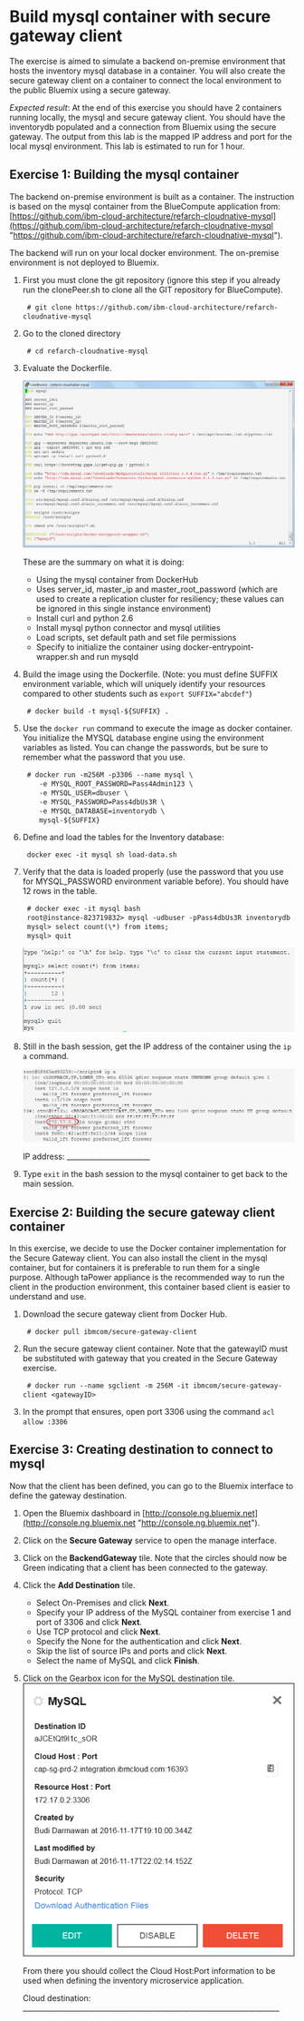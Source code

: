 # Build mysql container with secure gateway client

The exercise is aimed to simulate a backend on-premise environment that hosts the inventory mysql database in a container. You will also create the secure gateway client on a container to connect the local environment to the public Bluemix using a secure gateway.

_Expected result_: At the end of this exercise you should have 2 containers running locally, the mysql and secure gateway client. You should have the inventorydb populated and a connection from Bluemix using the secure gateway. The output from this lab is the mapped IP address and port for the local mysql environment. This lab is estimated to run for 1 hour.

## Exercise 1: Building the mysql container

The backend on-premise environment is built as a container. The instruction is based on the mysql container from the BlueCompute application from: [https://github.com/ibm-cloud-architecture/refarch-cloudnative-mysql](https://github.com/ibm-cloud-architecture/refarch-cloudnative-mysql "https://github.com/ibm-cloud-architecture/refarch-cloudnative-mysql").

The backend will run on your local docker environment. The on-premise environment is not deployed to Bluemix.

1. First you must clone the git repository (ignore this step if you already run the clonePeer.sh to clone all the GIT repository for BlueCompute).

        # git clone https://github.com/ibm-cloud-architecture/refarch-cloudnative-mysql

2. Go to the cloned directory

        # cd refarch-cloudnative-mysql

3. Evaluate the Dockerfile.

    ![mysql Dockerfile](images/020-mysql-Dockerfile.png)

    These are the summary on what it is doing:
   -  Using the mysql container from DockerHub
   -  Uses server\_id, master\_ip and master\_root\_password (which are used to create a replication cluster for resiliency; these values can be ignored in this single instance environment)
   -  Install curl and python 2.6
   -  Install mysql python connector and mysql utilities
   -  Load scripts, set default path and set file permissions
   -  Specify to initialize the container using docker-entrypoint-wrapper.sh and run mysqld


4. Build the image using the Dockerfile. (Note: you must define SUFFIX environment variable, which will uniquely identify your resources compared to other students such as `export SUFFIX="abcdef"`)

        # docker build -t mysql-${SUFFIX} .

5. Use the `docker run` command to execute the image as docker container. You initialize the MYSQL database engine using the environment variables as listed. You can change the passwords, but be sure to remember what the password that you use.

        # docker run -m256M -p3306 --name mysql \
           -e MYSQL_ROOT_PASSWORD=Pass4Admin123 \
           -e MYSQL_USER=dbuser \
           -e MYSQL_PASSWORD=Pass4dbUs3R \
           -e MYSQL_DATABASE=inventorydb \
           mysql-${SUFFIX}

6. Define and load the tables for the Inventory database:

        docker exec -it mysql sh load-data.sh

7. Verify that the data is loaded properly (use the password that you use for MYSQL_PASSWORD environment variable before). You should have 12 rows in the table.

	    # docker exec -it mysql bash
	    root@instance-823719832> mysql -udbuser -pPass4dbUs3R inventorydb
	    mysql> select count(\*) from items;
	    mysql> quit

    ![](images/sg-005-mysql-check.png)

8. Still in the bash session, get the IP address of the container using the `ip a` command.

    ![](images/sg-006-mysql-ipaddr.png)

     IP address: _______________________

9. Type `exit` in the bash session to the mysql container to get back to the main session.

## Exercise 2: Building the secure gateway client container

In this exercise, we decide to use the Docker container implementation for the Secure Gateway client. You can also install the client in the mysql container, but for containers it is preferable to run them for a single purpose. Although taPower appliance is the recommended way to run the client in the production environment, this container based client is easier to understand and use.

1. Download the secure gateway client from Docker Hub.

        # docker pull ibmcom/secure-gateway-client

2. Run the secure gateway client container. Note that the gatewayID must be substituted with gateway that you created in the Secure Gateway exercise.  

        # docker run --name sgclient -m 256M -it ibmcom/secure-gateway-client <gatewayID>

3. In the prompt that ensures, open port 3306 using the command `acl allow :3306`


## Exercise 3: Creating destination to connect to mysql

Now that the client has been defined, you can go to the Bluemix interface to define the gateway destination.

1. Open the Bluemix dashboard in [http://console.ng.bluemix.net](http://console.ng.bluemix.net "http://console.ng.bluemix.net").
2. Click on the __Secure Gateway__ service to open the manage interface.
3. Click on the __BackendGateway__ tile. Note that the circles should now be Green indicating that a client has been connected to the gateway.
4. Click the __Add Destination__ tile.
   - Select On-Premises and click __Next__.
   - Specify your IP address of the MySQL container from exercise 1 and port of 3306 and click __Next__.
   - Use TCP protocol and click __Next__.
   - Specify the None for the authentication and click __Next__.
   - Skip the list of source IPs and ports and click __Next__.
   - Select the name of MySQL and click __Finish__.
5. Click on the Gearbox icon for the MySQL destination tile.
![](exercises/sg-007-destinfo.png)

    From there you should collect the Cloud Host:Port information to be used when defining the inventory microservice application.

    Cloud destination: _______________________________________________________________________
